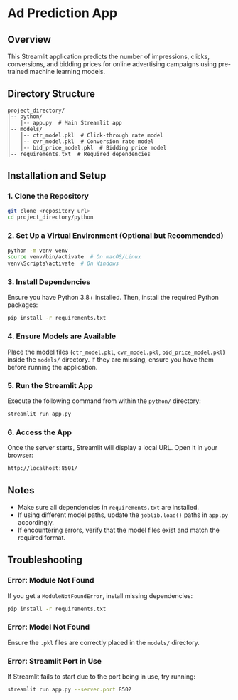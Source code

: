 # Ad Prediction App

## Overview
This Streamlit application predicts the number of impressions, clicks, conversions, and bidding prices for online advertising campaigns using pre-trained machine learning models.

## Directory Structure
```
project_directory/
│-- python/
│   │-- app.py  # Main Streamlit app
│-- models/
│   │-- ctr_model.pkl  # Click-through rate model
│   │-- cvr_model.pkl  # Conversion rate model
│   │-- bid_price_model.pkl  # Bidding price model
│-- requirements.txt  # Required dependencies
```

## Installation and Setup
### 1. Clone the Repository
```sh
git clone <repository_url>
cd project_directory/python
```

### 2. Set Up a Virtual Environment (Optional but Recommended)
```sh
python -m venv venv
source venv/bin/activate  # On macOS/Linux
venv\Scripts\activate  # On Windows
```

### 3. Install Dependencies
Ensure you have Python 3.8+ installed. Then, install the required Python packages:
```sh
pip install -r requirements.txt
```

### 4. Ensure Models are Available
Place the model files (`ctr_model.pkl`, `cvr_model.pkl`, `bid_price_model.pkl`) inside the `models/` directory. If they are missing, ensure you have them before running the application.

### 5. Run the Streamlit App
Execute the following command from within the `python/` directory:
```sh
streamlit run app.py
```

### 6. Access the App
Once the server starts, Streamlit will display a local URL. Open it in your browser:
```
http://localhost:8501/
```

## Notes
- Make sure all dependencies in `requirements.txt` are installed.
- If using different model paths, update the `joblib.load()` paths in `app.py` accordingly.
- If encountering errors, verify that the model files exist and match the required format.

## Troubleshooting
### Error: Module Not Found
If you get a `ModuleNotFoundError`, install missing dependencies:
```sh
pip install -r requirements.txt
```

### Error: Model Not Found
Ensure the `.pkl` files are correctly placed in the `models/` directory.

### Error: Streamlit Port in Use
If Streamlit fails to start due to the port being in use, try running:
```sh
streamlit run app.py --server.port 8502
```

